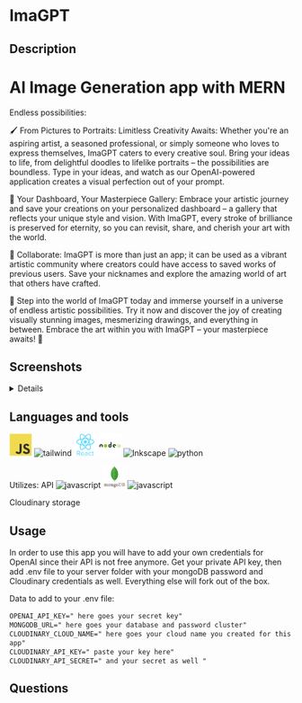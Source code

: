 # ImaGPT 


## Description

# AI Image Generation app with MERN 

Endless possibilities:

🖌️ From Pictures to Portraits: Limitless Creativity Awaits:
Whether you're an aspiring artist, a seasoned professional, or simply someone who loves to express themselves, ImaGPT caters to every creative soul. Bring your ideas to life, from delightful doodles to lifelike portraits – the possibilities are boundless. Type in your ideas, and watch as our OpenAI-powered application creates a visual perfection out of your prompt.

💾 Your Dashboard, Your Masterpiece Gallery:
Embrace your artistic journey and save your creations on your personalized dashboard – a gallery that reflects your unique style and vision. With ImaGPT, every stroke of brilliance is preserved for eternity, so you can revisit, share, and cherish your art with the world.

👥 Collaborate:
ImaGPT is more than just an app; it can be used as a vibrant artistic community where creators could have access to saved works of previous users. Save your nicknames and explore the amazing world of art that others have crafted.

🌈 Step into the world of ImaGPT today and immerse yourself in a universe of endless artistic possibilities. Try it now and discover the joy of creating visually stunning images, mesmerizing drawings, and everything in between. Embrace the art within you with ImaGPT – your masterpiece awaits! 🎨

## Screenshots
<details>

Viewing on desktop

<img src="https://github.com/Hvitrevs/ImaGPT_AI_/assets/134542496/d69e1fe9-5f0d-46d1-89bc-53a4683b81bc" alt="alt text" width="900">

Viewing on tablet

<img src="https://github.com/Hvitrevs/ImaGPT_AI_/assets/134542496/dc93e7c3-0111-4fd9-9307-af8b1534f753" alt="alt text" width="800">

<img src="https://github.com/Hvitrevs/ImaGPT_AI_/assets/134542496/e3fdcff9-d3d0-4d6c-8bc5-b20a69a96688" alt="alt text" width="800">
<img src="https://github.com/Hvitrevs/ImaGPT_AI_/assets/134542496/4c44cf5c-1e9a-48ca-9387-438adc817788" alt="alt text" width="600">
<img src="https://github.com/Hvitrevs/ImaGPT_AI_/assets/134542496/8056788d-883f-4a85-b478-9110d2deeef8" alt="alt text" width="600">

</details>

## Languages and tools
<p aling = "left">
<img src="https://raw.githubusercontent.com/devicons/devicon/master/icons/javascript/javascript-original.svg" alt="javascript" width="40" height="40"/>
<img src="https://www.vectorlogo.zone/logos/tailwindcss/tailwindcss-icon.svg" alt="tailwind" width="40" height="40"/> 
<img src="https://raw.githubusercontent.com/devicons/devicon/master/icons/react/react-original-wordmark.svg" alt="react" width="40" height="40"/>
<img src="https://raw.githubusercontent.com/devicons/devicon/master/icons/nodejs/nodejs-original-wordmark.svg" alt="nodejs" width="40" height="40"/>
<img src="https://media.inkscape.org/static/images/inkscape-logo.svg" width="40" height="40" alt="Inkscape"/>   
<img src="https://expressjs.com/images/express-facebook-share.png" alt="python" width="70" height="40"/>


</p>

<p aling = "left"> Utilizes: API
<img src="https://github.com/adrianhajdin/project_ai_mern_image_generation/blob/main/client/src/assets/logo.svg" alt="javascript" width="60" height="15"/>
 <img src="https://raw.githubusercontent.com/devicons/devicon/master/icons/mongodb/mongodb-original-wordmark.svg" alt="mongodb" width="40" height="40"/>
<img src="https://vitejs.dev/logo.svg" alt="javascript" width="40" height="40"/>
</p>

 

Cloudinary storage

## Usage 
In order to use this app you will have to add your own credentials for OpenAI since their API is not free anymore.
Get your private API key, then add .env file to your server folder with your mongoDB password and Cloudinary credentials as well. Everything else will fork out of the box.

Data to add to your .env file:

```
OPENAI_API_KEY=" here goes your secret key"
MONGODB_URL=" here goes your database and password cluster"
CLOUDINARY_CLOUD_NAME=" here goes your cloud name you created for this app"
CLOUDINARY_API_KEY=" paste your key here"
CLOUDINARY_API_SECRET=" and your secret as well "

```
## Questions
